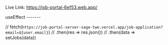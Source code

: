Live Link: https://job-portal-6ef53.web.app/

useEffect -------

// fetch(`https://job-portal-server-sage-two.vercel.app/job-application?email=${user.email}`)
        // .then(res => res.json())
        // .then(data => setJobs(data))
